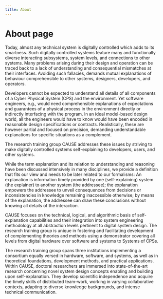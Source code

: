 ```yaml
---
title: About
---
```

# About page

Today, almost any technical system is digitally controlled which adds to its smartness. Such digitally controlled systems feature many and functionally diverse interacting subsystems, system levels, and connections to other systems. Many problems arising during their design and operation can be traced back to a lack of understanding and consequential mismatches at their interfaces. Avoiding such fallacies, demands mutual explanations of behaviour comprehensible to other systems, designers, developers, and operators. 

Developers cannot be expected to understand all details of all components of a Cyber Physical System (CPS) and the environment. Yet software engineers, e.g., would need comprehensible explanations of expectations and guarantees of a physical process in the environment directly or indirectly interfacing with the program. In an ideal model-based design world, all the engineers would have to know would have been encoded in reasonable design specifications or contracts. Realistically, these are however partial and focused on precision, demanding understandable explanations for specific situations as a complement. 

The research training group CAUSE addresses these issues by striving to make digitally controlled systems self-explaining to developers, users, and other systems.

While the term explanation and its relation to understanding and reasoning have been discussed intensively in many disciplines, we provide a definition that fits our view and needs to be later related to our formalisms: An explanation is information timely provided by one (self-explaining) system (the explainer) to another system (the addressee); the explanation empowers the addressee to unveil consequences from decisions or inconsistencies in knowledge remaining inaccessible otherwise; by means of the explanation, the addressee can draw these conclusions without knowing all details of the interaction.

CAUSE focuses on the technical, logical, and algorithmic basis of self-explanation capabilities and their integration into system engineering methodology at all abstraction levels pertinent to digital system design. The research training group is unique in fostering and facilitating development of complementing theories and methods using a demonstrator covering all levels from digital hardware over software and systems to Systems of CPSs.

The research training group spans three institutions implementing a consortium equally versed in hardware, software, and systems, as well as in theoretical foundations, development methods,  and practical applications. Within CAUSE, doctoral researchers are immersed into state-of-the-art research concerning novel system design concepts enabling and building upon self-explanation. They develop scientific independence and acquire the timely skills of distributed team-work, working in varying collaborative contexts, adapting to diverse knowledge backgrounds, and intense technical communication.


